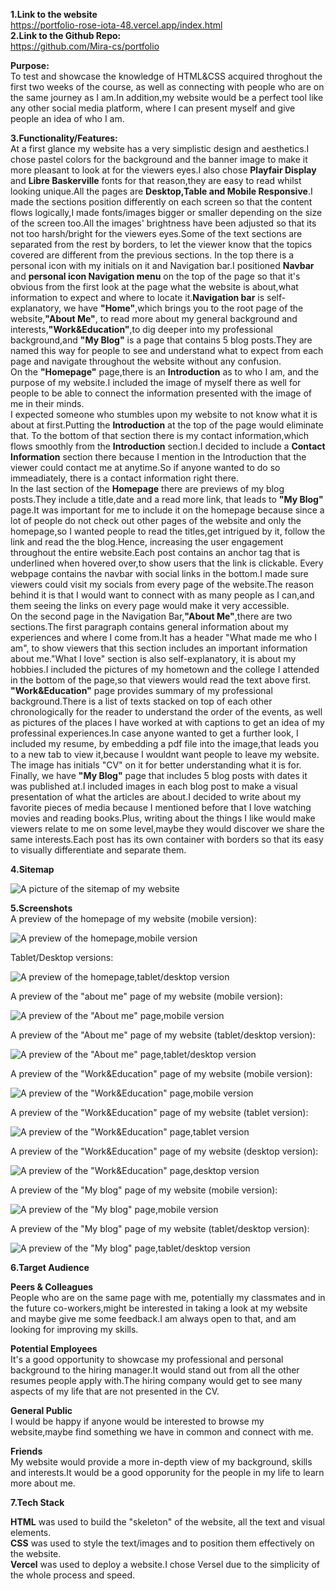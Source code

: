 **1.Link to the website**  
https://portfolio-rose-iota-48.vercel.app/index.html   
**2.Link to the Github Repo:**   
https://github.com/Mira-cs/portfolio  

**Purpose:**  
To test and showcase the knowledge of HTML&CSS acquired throghout the first two weeks of the course, as well as connecting with people who are on the same journey as I am.In addition,my website would be a perfect tool like any other social media platform, where I can present myself and give people an idea of who I am.  
  
**3.Functionality/Features:**    
At a first glance my website has a very simplistic design and aesthetics.I chose pastel colors for the background and the banner image to make it more pleasant to look at for the viewers eyes.I also chose **Playfair Display** and **Libre Baskerville** fonts for that reason,they are easy to read whilst looking unique.All the pages are **Desktop,Table and Mobile Responsive**.I made the sections position differently on each screen so that the content flows logically,I made fonts/images bigger or smaller depending on the size of the screen too.All the images' brightness have been adjusted so that its not too harsh/bright for the viewers eyes.Some of the text sections are separated from the rest by borders, to let the viewer know that the topics covered are different from the previous sections.
In the top there is a personal icon with my initials on it and Navigation bar.I positioned **Navbar** and **personal icon Navigation menu** on the top of the page so that it's obvious from the first look at the page what the website is about,what information to expect and where to locate it.**Navigation bar** is self-explanatory, we have **"Home"**,which brings you to the root page of the website,**"About Me"**, to read more about my general background and interests,**"Work&Education"**,to dig deeper into my professional background,and **"My Blog"** is a page that contains 5 blog posts.They are named this way for people to see and understand what to expect from each page and navigate throughout the website without any confusion.  
On the **"Homepage"** page,there is an **Introduction** as to who I am, and the purpose of my website.I included the image of myself there as well for people to be able to connect the information presented with the image of me in their minds.  
I expected someone who stumbles upon my website to not know what it is about at first.Putting the **Introduction** at the top of the page would eliminate that.
To the bottom of that section there is my contact information,which flows smoothly from the **Introduction** section.I decided to include a **Contact Information** section there because I mention in the Introduction that the viewer could contact me at anytime.So if anyone wanted to do so immeadiately, there is a contact information right there.  
In the last section of the **Homepage** there are previews of my blog posts.They include a title,date and a read more link, that leads to **"My Blog"** page.It was important for me to include it on the homepage because since a lot of people do not check out other pages of the website and only the homepage,so I wanted people to read the titles,get intrigued by it, follow the link and read the the blog.Hence, increasing the user engagement throughout the entire website.Each post contains an anchor tag that is underlined when hovered over,to show users that the link is clickable.
Every webpage contains the navbar with social links in the bottom.I made sure viewers could visit my socials from every page of the website.The reason behind it is that I would want to connect with as many people as I can,and them seeing the links on every page would make it very accessible.  
On the second page in the Navigation Bar,**"About Me"**,there are two sections.The first paragraph contains general information about my experiences and where I come from.It has a header "What made me who I am", to show viewers that this section includes an important information about me."What I love" section is also self-explanatory, it is about my hobbies.I included the pictures of my hometown and the college I attended in the bottom of the page,so that viewers would read the text above first.  
**"Work&Education"** page provides summary of my professional background.There is a list of texts stacked on top of each other chronologically for the reader to understand the order of the events, as well as pictures of the places I have worked at with captions to get an idea of my professinal experiences.In case anyone wanted to get a further look, I included my resume, by embedding a pdf file into the image,that leads you to a new tab to view it,because I wouldnt want people to leave my website.
The image has initials "CV" on it for better understanding what it is for.
Finally, we have **"My Blog"** page that includes 5 blog posts with dates it was published at.I included images in each blog post to make a visual presentation of what the articles are about.I decided to write about my favorite pieces of media because I mentioned before that I love watching movies and reading books.Plus, writing about the things I like would make viewers relate to me on some level,maybe they would discover we share the same interests.Each post has its own container with borders so that its easy to visually differentiate and separate them. 

**4.Sitemap**  

![A picture of the sitemap of my website](../docs/sitemap.png)  

**5.Screenshots**   
 A preview of the homepage of my website (mobile version):  

 ![A preview of the homepage,mobile version](../homepage_mobile.png)  
   
Tablet/Desktop versions:  

![A preview of the homepage,tablet/desktop version](../docs/homepage_desktop.png)  

A preview of the "about me" page of my website (mobile version):  
  
![A preview of the "About me" page,mobile version](../docs/aboutme_mobile.png)  
  
A preview of the "About me" page of my website (tablet/desktop version):  
  
![A preview of the "About me" page,tablet/desktop version](../docs/aboutme_desktop.png)  
  
A preview of the "Work&Education" page of my website (mobile version):  
  
![A preview of the "Work&Education" page,mobile version](../docs/work&education_mobile.png)  
  
A preview of the "Work&Education" page of my website (tablet version):  
  
![A preview of the "Work&Education" page,tablet version](../docs/work&education_tablet.png)  
  
A preview of the "Work&Education" page of my website (desktop version):  

![A preview of the "Work&Education" page,desktop version](../docs/work%26education_desktop.png) 

A preview of the "My blog" page of my website (mobile version):  
  
![A preview of the "My blog" page,mobile version](../docs/blog_mobile.png)  

A preview of the "My blog" page of my website (tablet/desktop version):  
  
![A preview of the "My blog" page,tablet/desktop version](../docs/blog_desktop.png)  
  
**6.Target Audience**  
  
**Peers & Colleagues**  
People who are on the same page with me, potentially my classmates and in the future co-workers,might be interested in taking a look at my website and maybe give me some feedback.I am always open to that, and am looking for improving my skills.
  
**Potential Employees**  
It's a good opportunity to showcase my professional and personal background to the hiring manager.It would stand out from all the other resumes people apply with.The hiring company would get to see many aspects of my life that are not presented in the CV.  
  
**General Public**  
I would be happy if anyone would be interested to browse my website,maybe find something we have in common and connect with me.  
  
**Friends**   
My website would provide a more in-depth view of my background, skills and interests.It would be a good opporunity for the people in my life to learn more about me.

**7.Tech Stack**  

**HTML** was used to build the "skeleton" of the website, all the text and visual elements.  
**CSS** was used to style the text/images and to position them effectively on the website.     
**Vercel** was used to deploy a website.I chose Versel due to the simplicity of the whole process and speed. 

 

  



